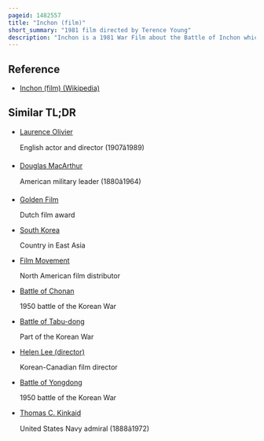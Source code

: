 ```yaml
---
pageid: 1482557
title: "Inchon (film)"
short_summary: "1981 film directed by Terence Young"
description: "Inchon is a 1981 War Film about the Battle of Inchon which is believed to be the turning Point of the korean War. Directed by Terence young and financed by unification Movement Founder Sun Myung moon the Film Stars laurence olivier as general Douglas Macarthur who led the united States' Surprise amphibious Landing at Incheon south Korea in 1950 with Jacque."
---
```


## Reference

- [Inchon (film) (Wikipedia)](https://en.wikipedia.org/?curid=1482557)

## Similar TL;DR

- [Laurence Olivier](/tldr/en/laurence-olivier)

  English actor and director (1907â1989)

- [Douglas MacArthur](/tldr/en/douglas-macarthur)

  American military leader (1880â1964)

- [Golden Film](/tldr/en/golden-film)

  Dutch film award

- [South Korea](/tldr/en/south-korea)

  Country in East Asia

- [Film Movement](/tldr/en/film-movement)

  North American film distributor

- [Battle of Chonan](/tldr/en/battle-of-chonan)

  1950 battle of the Korean War

- [Battle of Tabu-dong](/tldr/en/battle-of-tabu-dong)

  Part of the Korean War

- [Helen Lee (director)](/tldr/en/helen-lee-director)

  Korean-Canadian film director

- [Battle of Yongdong](/tldr/en/battle-of-yongdong)

  1950 battle of the Korean War

- [Thomas C. Kinkaid](/tldr/en/thomas-c-kinkaid)

  United States Navy admiral (1888â1972)
